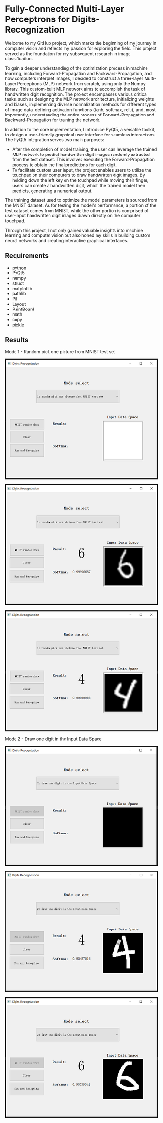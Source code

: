 # Fully-Connected Multi-Layer Perceptrons for Digits-Recognization

Welcome to my GitHub project, which marks the beginning of my journey in computer vision and reflects my passion for exploring the field. This project served as the foundation for my subsequent research in image classification.

To gain a deeper understanding of the optimization process in machine learning, including Forward-Propagation and Backward-Propagation, and how computers interpret images, I decided to construct a three-layer Multi-Layer Perceptrons (MLP) network from scratch, using only the Numpy library. This custom-built MLP network aims to accomplish the task of handwritten digit recognition. The project encompasses various critical tasks, such as designing the MLP network architecture, initializing weights and biases, implementing diverse normalization methods for different types of image data, defining activation functions (tanh, softmax, relu), and, most importantly, understanding the entire process of Forward-Propagation and Backward-Propagation for training the network.

In addition to the core implementation, I introduce PyQt5, a versatile toolkit, to design a user-friendly graphical user interface for seamless interactions. The PyQt5 integration serves two main purposes:
- After the completion of model training, the user can leverage the trained MLP network to predict handwritten digit images randomly extracted from the test dataset. This involves executing the Forward-Propagation process to obtain the final predictions for each digit.
- To facilitate custom user input, the project enables users to utilize the touchpad on their computers to draw handwritten digit images. By holding down the left key on the touchpad while moving their finger, users can create a handwritten digit, which the trained model then predicts, generating a numerical output.

The training dataset used to optimize the model parameters is sourced from the MNIST dataset. As for testing the model's performance, a portion of the test dataset comes from MNIST, while the other portion is comprised of user-input handwritten digit images drawn directly on the computer touchpad.

Through this project, I not only gained valuable insights into machine learning and computer vision but also honed my skills in building custom neural networks and creating interactive graphical interfaces.

## Requirements
- python
- PyQt5
- numpy
- struct
- matplotlib
- pathlib
- Pil
- Layout
- PaintBoard
- math
- copy
- pickle

## Results
Mode 1 - Random pick one picture from MNIST test set

![image](https://github.com/1996JCZhou/Fully-Connected-MLP--Digits-Recognization/blob/master/Result%20examples/Mode%201%20-%20Random%20pick%20one%20picture%20from%20MNIST%20test%20set%201.PNG)

![image](https://github.com/1996JCZhou/Fully-Connected-MLP--Digits-Recognization/blob/master/Result%20examples/Mode%201%20-%20Random%20pick%20one%20picture%20from%20MNIST%20test%20set%202.PNG)

![image](https://github.com/1996JCZhou/Fully-Connected-MLP--Digits-Recognization/blob/master/Result%20examples/Mode%201%20-%20Random%20pick%20one%20picture%20from%20MNIST%20test%20set%203.PNG)

Mode 2 - Draw one digit in the Input Data Space

![image](https://github.com/1996JCZhou/Fully-Connected-MLP--Digits-Recognization/blob/master/Result%20examples/Mode%202%20-%20Draw%20one%20digit%20in%20the%20Input%20Data%20Space%201.PNG)

![image](https://github.com/1996JCZhou/Fully-Connected-MLP--Digits-Recognization/blob/master/Result%20examples/Mode%202%20-%20Draw%20one%20digit%20in%20the%20Input%20Data%20Space%202.PNG)

![image](https://github.com/1996JCZhou/Fully-Connected-MLP--Digits-Recognization/blob/master/Result%20examples/Mode%202%20-%20Draw%20one%20digit%20in%20the%20Input%20Data%20Space%203.PNG)
